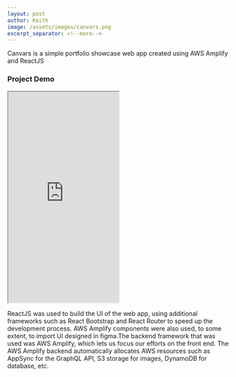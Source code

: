 ```yaml
---
layout: post
author: Keith
image: /assets/images/canvars.png
excerpt_separator: <!--more-->
---
```

Canvars is a simple portfolio showcase web app created using AWS Amplify and ReactJS
<!--more-->

### Project Demo
<iframe src="https://drive.google.com/file/d/17m33tTTkeloADoC5JXzAInqLU6GHsUZw/preview" width="50%" height="480em" allow="autoplay" allowfullscreen="allowfullscreen"></iframe>

ReactJS was used to build the UI of the web app, using additional frameworks such as React Bootstrap and React Router to speed up the development process. AWS Amplify components were also used, to some extent, to import UI designed in figma.The backend framework that was used was AWS Amplify, which lets us focus our efforts on the front end. The AWS Amplify backend automatically allocates AWS resources such as AppSync for the GraphQL API, S3 storage for images, DynamoDB for database, etc.